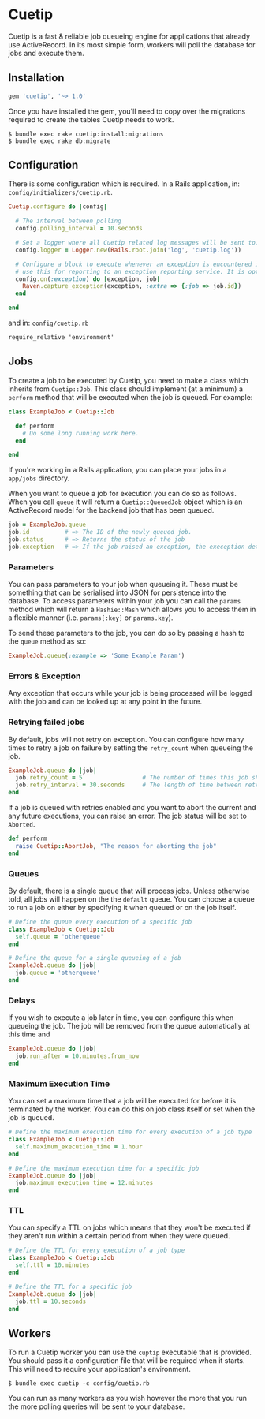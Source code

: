 # Cuetip

Cuetip is a fast & reliable job queueing engine for applications that already use ActiveRecord. In its most simple form, workers will poll the database for jobs and execute them.

## Installation

```ruby
gem 'cuetip', '~> 1.0'
```

Once you have installed the gem, you'll need to copy over the migrations required to create the tables Cuetip needs to work.

```
$ bundle exec rake cuetip:install:migrations
$ bundle exec rake db:migrate
```

## Configuration

There is some configuration which is required. In a Rails application, in: `config/initializers/cuetip.rb`.

```ruby
Cuetip.configure do |config|

  # The interval between polling
  config.polling_interval = 10.seconds

  # Set a logger where all Cuetip related log messages will be sent to. By default, they will go to STDOUT.
  config.logger = Logger.new(Rails.root.join('log', 'cuetip.log'))

  # Configure a block to execute whenever an exception is encountered in a job. You might
  # use this for reporting to an exception reporting service. It is optional.
  config.on(:exception) do |exception, job|
    Raven.capture_exception(exception, :extra => {:job => job.id})
  end

end
```

and in: `config/cuetip.rb`

```
require_relative 'environment'
```

## Jobs

To create a job to be executed by Cuetip, you need to make a class which inherits from `Cuetip::Job`. This class should implement (at a minimum) a `perform` method that will be executed when the job is queued. For example:

```ruby
class ExampleJob < Cuetip::Job

  def perform
    # Do some long running work here.
  end

end
```

If you're working in a Rails application, you can place your jobs in a `app/jobs` directory.

When you want to queue a job for execution you can do so as follows. When you call `queue` it will return a `Cuetip::QueuedJob` object which is an ActiveRecord model for the backend job that has been queued.

```ruby
job = ExampleJob.queue
job.id          # => The ID of the newly queued job.
job.status      # => Returns the status of the job
job.exception   # => If the job raised an exception, the exeception details will be available here.
```

### Parameters

You can pass parameters to your job when queueing it. These must be something that can be serialised into JSON for persistence into the database. To access parameters within your job you can call the `params` method which will return a `Hashie::Mash` which allows you to access them in a flexible manner (i.e. `params[:key]` or `params.key`).

To send these parameters to the job, you can do so by passing a hash to the `queue` method as so:

```ruby
ExampleJob.queue(:example => 'Some Example Param')
```

### Errors & Exception

Any exception that occurs while your job is being processed will be logged with the job and can be looked up at any point in the future.

### Retrying failed jobs

By default, jobs will not retry on exception. You can configure how many times to retry a job on failure by setting the `retry_count` when queueing the job.

```ruby
ExampleJob.queue do |job|
  job.retry_count = 5                 # The number of times this job should be tried before giving up
  job.retry_interval = 30.seconds     # The length of time between retries
end
```

If a job is queued with retries enabled and you want to abort the current and any future executions, you can raise an error. The job status will be set to `Aborted`.

```ruby
def perform
  raise Cuetip::AbortJob, "The reason for aborting the job"
end
```

### Queues

By default, there is a single queue that will process jobs. Unless otherwise told, all jobs will happen on the the `default` queue. You can choose a queue to run a job on either by specifying it when queued or on the job itself.

```ruby
# Define the queue every execution of a specific job
class ExampleJob < Cuetip::Job
  self.queue = 'otherqueue'
end

# Define the queue for a single queueing of a job
ExampleJob.queue do |job|
  job.queue = 'otherqueue'
end
```

### Delays

If you wish to execute a job later in time, you can configure this when queueing the job. The job will be removed from the queue automatically at this time and

```ruby
ExampleJob.queue do |job|
  job.run_after = 10.minutes.from_now
end
```

### Maximum Execution Time

You can set a maximum time that a job will be executed for before it is terminated by the worker. You can do this on job class itself or set when the job is queued.

```ruby
# Define the maximum execution time for every execution of a job type
class ExampleJob < Cuetip::Job
  self.maximum_execution_time = 1.hour
end

# Define the maximum execution time for a specific job
ExampleJob.queue do |job|
  job.maximum_execution_time = 12.minutes
end
```

### TTL

You can specify a TTL on jobs which means that they won't be executed if they aren't run within a certain period from when they were queued.

```ruby
# Define the TTL for every execution of a job type
class ExampleJob < Cuetip::Job
  self.ttl = 10.minutes
end

# Define the TTL for a specific job
ExampleJob.queue do |job|
  job.ttl = 10.seconds
end
```

## Workers

To run a Cuetip worker you can use the `cuptip` executable that is provided. You should pass it a configuration file that will be required when it starts. This will need to require your application's environment.

```
$ bundle exec cuetip -c config/cuetip.rb
```

You can run as many workers as you wish however the more that you run the more polling queries will be sent to your database.

